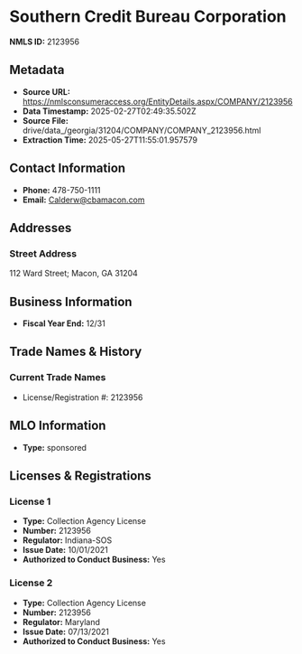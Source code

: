 # Southern Credit Bureau Corporation

**NMLS ID:** 2123956

## Metadata
- **Source URL:** https://nmlsconsumeraccess.org/EntityDetails.aspx/COMPANY/2123956
- **Data Timestamp:** 2025-02-27T02:49:35.502Z
- **Source File:** drive/data_/georgia/31204/COMPANY/COMPANY_2123956.html
- **Extraction Time:** 2025-05-27T11:55:01.957579

## Contact Information
- **Phone:** 478-750-1111
- **Email:** Calderw@cbamacon.com

## Addresses
### Street Address
112 Ward Street; Macon, GA 31204

## Business Information
- **Fiscal Year End:** 12/31

## Trade Names & History
### Current Trade Names
- License/Registration #: 2123956

## MLO Information
- **Type:** sponsored

## Licenses & Registrations

### License 1
- **Type:** Collection Agency License
- **Number:** 2123956
- **Regulator:** Indiana-SOS
- **Issue Date:** 10/01/2021
- **Authorized to Conduct Business:** Yes

### License 2
- **Type:** Collection Agency License
- **Number:** 2123956
- **Regulator:** Maryland
- **Issue Date:** 07/13/2021
- **Authorized to Conduct Business:** Yes
